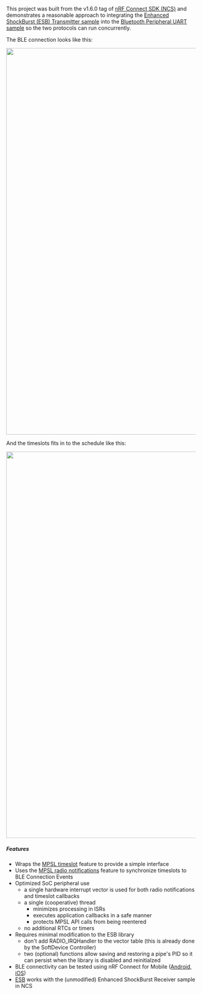 This project was built from the v1.6.0 tag of [nRF Connect SDK (NCS)](https://developer.nordicsemi.com/nRF_Connect_SDK/doc/latest/nrf/index.html) and demonstrates a reasonable approach to integrating the [Enhanced ShockBurst (ESB) Transmitter sample](https://developer.nordicsemi.com/nRF_Connect_SDK/doc/latest/nrf/samples/esb/README.html) into the [Bluetooth Peripheral UART sample](https://developer.nordicsemi.com/nRF_Connect_SDK/doc/latest/nrf/samples/bluetooth/peripheral_uart/README.html) so the two protocols can run concurrently.

The BLE connection looks like this:
<p align="center"><img src="https://user-images.githubusercontent.com/6494431/127812915-d1d09291-e4d5-47c2-bcce-922ccc5651a2.gif" width="1024"></p>

And the timeslots fits in to the schedule like this:
<p align="center"><img src="https://user-images.githubusercontent.com/6494431/127733643-084f0694-cbba-405c-8e93-ffa147135ae9.gif" width="1024"></p>

##### Features
* Wraps the [MPSL timeslot](https://developer.nordicsemi.com/nRF_Connect_SDK/doc/latest/nrfxlib/mpsl/doc/timeslot.html) feature to provide a simple interface
* Uses the [MPSL radio notifications](https://developer.nordicsemi.com/nRF_Connect_SDK/doc/latest/nrfxlib/mpsl/doc/radio_notification.html) feature to synchronize timeslots to BLE Connection Events
* Optimized SoC peripheral use
  * a single hardware interrupt vector is used for both radio notifications and timeslot callbacks
  * a single (cooperative) thread
    * minimizes processing in ISRs
    * executes application callbacks in a safe manner
    * protects MPSL API calls from being reentered
  * no additional RTCs or timers
* Requires minimal modification to the ESB library
  * don't add RADIO_IRQHandler to the vector table (this is already done by the SoftDevice Controller)
  * two (optional) functions allow saving and restoring a pipe's PID so it can persist when the library is disabled and reinitialzed
* BLE connectivity can be tested using nRF Connect for Mobile ([Android](https://play.google.com/store/apps/details?id=no.nordicsemi.android.mcp&hl=en_US&gl=US), [iOS](https://apps.apple.com/us/app/nrf-connect-for-mobile/id1054362403))
* [ESB](https://devzone.nordicsemi.com/nordic/nordic-blog/b/blog/posts/intro-to-shockburstenhanced-shockburst) works with the (unmodified) Enhanced ShockBurst Receiver sample in NCS
